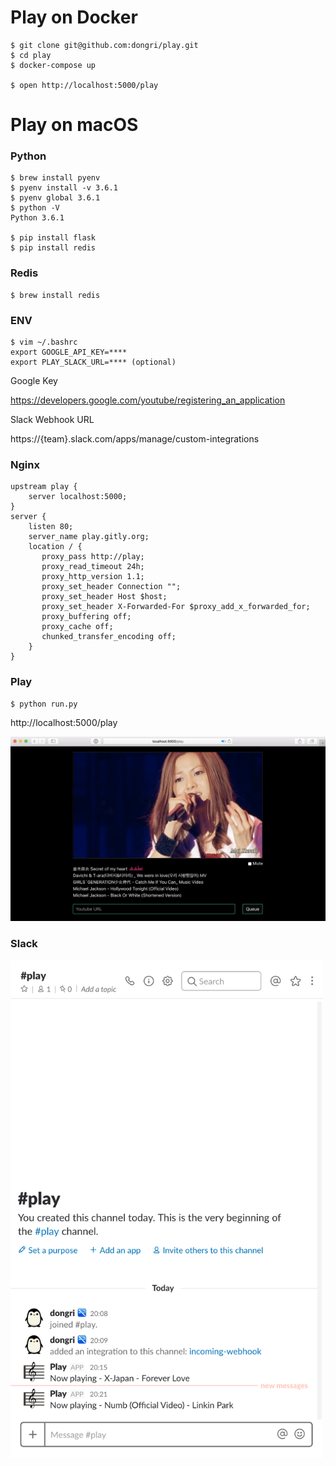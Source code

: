# Play on Docker

```
$ git clone git@github.com:dongri/play.git
$ cd play
$ docker-compose up

$ open http://localhost:5000/play
```

# Play on macOS

### Python
```
$ brew install pyenv
$ pyenv install -v 3.6.1
$ pyenv global 3.6.1
$ python -V
Python 3.6.1

$ pip install flask
$ pip install redis
```

### Redis
```
$ brew install redis
```

### ENV
```
$ vim ~/.bashrc
export GOOGLE_API_KEY=****
export PLAY_SLACK_URL=**** (optional)
```
Google Key

https://developers.google.com/youtube/registering_an_application

Slack Webhook URL

https://{team}.slack.com/apps/manage/custom-integrations

### Nginx
```
upstream play {
    server localhost:5000;
}
server {
    listen 80;
    server_name play.gitly.org;
    location / {
       proxy_pass http://play;
       proxy_read_timeout 24h;
       proxy_http_version 1.1;
       proxy_set_header Connection "";
       proxy_set_header Host $host;
       proxy_set_header X-Forwarded-For $proxy_add_x_forwarded_for;
       proxy_buffering off;
       proxy_cache off;
       chunked_transfer_encoding off;
    }
}
```

### Play
```
$ python run.py
```

http://localhost:5000/play

<img src="https://raw.githubusercontent.com/dongri/play/master/play/static/screenshots.png">

### Slack
<img src="https://raw.githubusercontent.com/dongri/play/master/play/static/slack.png" width="500">
